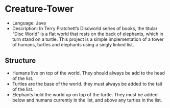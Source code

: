 # Creature-Tower

- Language: Java
- Description: In Terry Pratchett’s Discworld series of books, the titular “Disc World” is a flat world that rests on
the back of elephants, which in turn stand on a turtle. This project is a simple implementation of a tower of humans, turtles and elephants using
a singly linked list. 


## Structure
- Humans live on top of the world. They should always be add to the head of the list.
- Turtles are the base of the world. they must always be added to the tail of the list.
- Elephants hold the world up on top of the turtle. They must be added below and humans currently in the list, and above any turtles in the list.
